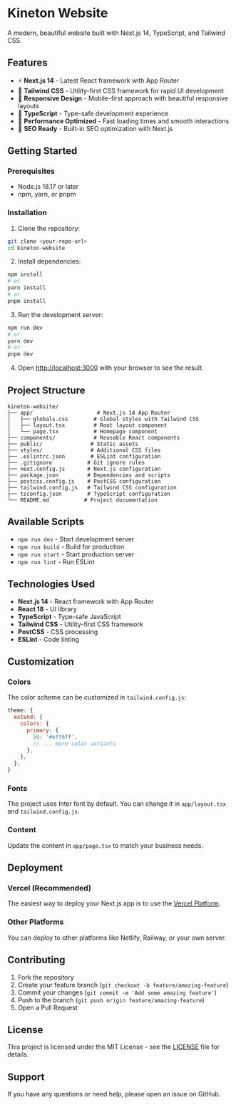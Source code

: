 # Kineton Website

A modern, beautiful website built with Next.js 14, TypeScript, and Tailwind CSS.

## Features

- ⚡ **Next.js 14** - Latest React framework with App Router
- 🎨 **Tailwind CSS** - Utility-first CSS framework for rapid UI development
- 📱 **Responsive Design** - Mobile-first approach with beautiful responsive layouts
- 🔧 **TypeScript** - Type-safe development experience
- 🚀 **Performance Optimized** - Fast loading times and smooth interactions
- 🎯 **SEO Ready** - Built-in SEO optimization with Next.js

## Getting Started

### Prerequisites

- Node.js 18.17 or later
- npm, yarn, or pnpm

### Installation

1. Clone the repository:
```bash
git clone <your-repo-url>
cd kineton-website
```

2. Install dependencies:
```bash
npm install
# or
yarn install
# or
pnpm install
```

3. Run the development server:
```bash
npm run dev
# or
yarn dev
# or
pnpm dev
```

4. Open [http://localhost:3000](http://localhost:3000) with your browser to see the result.

## Project Structure

```
kineton-website/
├── app/                    # Next.js 14 App Router
│   ├── globals.css        # Global styles with Tailwind CSS
│   ├── layout.tsx         # Root layout component
│   └── page.tsx           # Homepage component
├── components/            # Reusable React components
├── public/               # Static assets
├── styles/               # Additional CSS files
├── .eslintrc.json        # ESLint configuration
├── .gitignore           # Git ignore rules
├── next.config.js       # Next.js configuration
├── package.json         # Dependencies and scripts
├── postcss.config.js    # PostCSS configuration
├── tailwind.config.js   # Tailwind CSS configuration
├── tsconfig.json        # TypeScript configuration
└── README.md           # Project documentation
```

## Available Scripts

- `npm run dev` - Start development server
- `npm run build` - Build for production
- `npm run start` - Start production server
- `npm run lint` - Run ESLint

## Technologies Used

- **Next.js 14** - React framework with App Router
- **React 18** - UI library
- **TypeScript** - Type-safe JavaScript
- **Tailwind CSS** - Utility-first CSS framework
- **PostCSS** - CSS processing
- **ESLint** - Code linting

## Customization

### Colors
The color scheme can be customized in `tailwind.config.js`:

```javascript
theme: {
  extend: {
    colors: {
      primary: {
        50: '#eff6ff',
        // ... more color variants
      },
    },
  },
}
```

### Fonts
The project uses Inter font by default. You can change it in `app/layout.tsx` and `tailwind.config.js`.

### Content
Update the content in `app/page.tsx` to match your business needs.

## Deployment

### Vercel (Recommended)
The easiest way to deploy your Next.js app is to use the [Vercel Platform](https://vercel.com/new).

### Other Platforms
You can deploy to other platforms like Netlify, Railway, or your own server.

## Contributing

1. Fork the repository
2. Create your feature branch (`git checkout -b feature/amazing-feature`)
3. Commit your changes (`git commit -m 'Add some amazing feature'`)
4. Push to the branch (`git push origin feature/amazing-feature`)
5. Open a Pull Request

## License

This project is licensed under the MIT License - see the [LICENSE](LICENSE) file for details.

## Support

If you have any questions or need help, please open an issue on GitHub. 